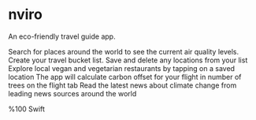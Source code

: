 # nviro
An eco-friendly travel guide app.

Search for places around the world to see the current air quality levels.
Create your travel bucket list. Save and delete any locations from your list
Explore local vegan and vegetarian restaurants by tapping on a saved location
The app will calculate carbon offset for your flight in number of trees on the flight tab
Read the latest news about climate change from leading news sources around the world


%100 Swift
